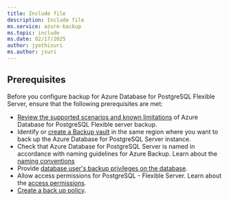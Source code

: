 ```yaml
---
title: Include file
description: Include file
ms.service: azure-backup
ms.topic: include
ms.date: 02/17/2025
author: jyothisuri
ms.author: jsuri
---
```


## Prerequisites

Before you configure backup for Azure Database for PostgreSQL Flexible Server, ensure that the following prerequisites are met:

- [Review the supported scenarios and known limitations](../articles/backup/backup-azure-database-postgresql-flex-support-matrix.md) of Azure Database for PostgreSQL Flexible server backup.
- Identify or [create a Backup vault](../articles/backup/create-manage-backup-vault.md#create-a-backup-vault) in the same region where you want to back up the Azure Database for PostgreSQL Server instance.
- Check that Azure Database for PostgreSQL Server is named in accordance with naming guidelines for Azure Backup. Learn about the [naming conventions](/previous-versions/azure/postgresql/single-server/tutorial-design-database-using-azure-portal#create-an-azure-database-for-postgresql)
- Provide [database user's backup privileges on the database](../articles/backup/backup-azure-database-postgresql-overview.md#database-users-backup-privileges-on-the-database).
- Allow access permissions for PostgreSQL - Flexible Server. Learn about the [access permissions](../articles/backup/backup-azure-database-postgresql-overview.md#access-permissions-on-the-azure-postgresql-server).
- [Create a back up policy](../articles/backup/backup-azure-database-postgresql-flex.md#create-a-backup-policy).
